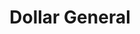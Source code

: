 ---
title: "Dollar General"
url: /san-antonio/dollar-general-north-new-braunfels-avenue/
shop: variety store
---